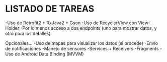 # LISTADO DE TAREAS

-Uso de Retrofit2 + RxJava2 + Gson 
-Uso de RecyclerView con View-Holder 
-Por lo menos acceso a dos endpoints (uno para mostrar datos, y otro para los detalles)

Opcionales...
-Uso de mapas para visualizar los datos (si procede) 
-Envío de notificaciones 
-Manejo de sensores
-Services + Receivers
-Fragments
-Uso de Android Data Binding (MVVM)
